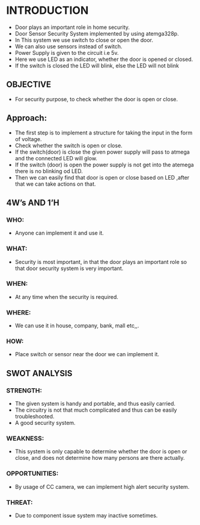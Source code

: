 # INTRODUCTION
* Door plays an important role in home security.
* Door Sensor Security System implemented by using atemga328p.
* In This system we use switch to close or open the door.
* We can also use sensors instead of switch.
* Power Supply is given to the circuit i.e 5v.
* Here we use LED as an indicator, whether the door is opened or closed.
* If the switch is closed the LED will blink, else the LED will not blink
 
## OBJECTIVE
* For security purpose, to check whether the door is open or close.

## Approach:
* The first step is to implement a structure for taking the input in the form of voltage. 
* Check whether the switch is open or close.
* If the switch(door) is close the given power supply will pass to atmega and the connected LED will glow.
* If the switch (door) is open the power supply is not get into the atemega there is no blinking od LED.
* Then we can easily find that door is open or close based on LED ,after that we can take actions on that. 

## 4W’s AND 1’H
### WHO:
* Anyone can implement it and use it.

### WHAT:
* Security is most important, in that the door plays an important role so that door security system is very important.

### WHEN:
* At any time when the security is required.

### WHERE:
* We can use it in house, company, bank, mall etc,,.
 
### HOW:
* Place switch or sensor near the door we can implement it.


## SWOT ANALYSIS

### STRENGTH:
* The given system is handy and portable, and thus easily carried.
* The circuitry is not that much complicated and thus can be easily troubleshooted.
* A good security system.

### WEAKNESS:
* This system is only capable to determine whether the door is open or close, and does not determine how many persons are there actually.

### OPPORTUNITIES:
* By usage of CC camera, we can implement high alert security system.

### THREAT:
* Due to component issue system may inactive sometimes. 
